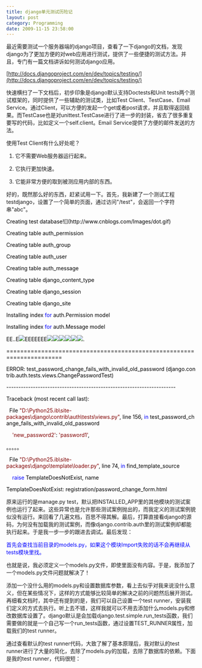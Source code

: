 ```yaml
---
title: django单元测试历险记
layout: post
category: Programming
date: 2009-11-15 23:58:00
---
```


最近需要测试一个服务器端的django项目，查看了一下django的文档，发现django为了更加方便的对web应用进行测试，提供了一些便捷的测试方法。并且，专门有一篇文档讲诉如何测试django应用。
  
[http://docs.djangoproject.com/en/dev/topics/testing/](http://docs.djangoproject.com/en/dev/topics/testing/)&nbsp;

快速横扫了一下文档后，初步印象是django默认支持Doctests和Unit tests两个测试框架的，同时提供了一些辅助的测试类，比如Test Client、TestCase、Email Service。通过Client，可以方便的发起一个get或者post请求，并且取得返回结果。而TestCase也是对unittest.TestCase进行了进一步的封装，省去了很多重复要写的代码，比如定义一个self.client。Email Service提供了方便的邮件发送的方法。

使用Test Client有什么好处呢？

1. 它不需要Web服务器运行起来。

2. 它执行更加快速。

3. 它能非常方便的取到被测应用内部的东西。

好的，既然那么好的东西，赶紧试用一下。首先，我新建了一个测试工程testdjango，设置了一个简单的页面，通过访问"/test"，会返回一个字符串"abc"。

<div class="cnblogs_code"><!--

Code highlighting produced by Actipro CodeHighlighter (freeware)

http://www.CodeHighlighter.com/

--><span style="color: #008000;">#</span><span style="color: #008000;">&nbsp;urls.py</span><span style="color: #008000;">

</span><span style="color: #000000;">urlpatterns&nbsp;</span><span style="color: #000000;">=</span><span style="color: #000000;">&nbsp;patterns(</span><span style="color: #800000;">''</span><span style="color: #000000;">,

&nbsp;&nbsp;&nbsp;&nbsp;(r</span><span style="color: #800000;">'</span><span style="color: #800000;">^test$</span><span style="color: #800000;">'</span><span style="color: #000000;">,&nbsp;</span><span style="color: #800000;">'</span><span style="color: #800000;">views.test</span><span style="color: #800000;">'</span><span style="color: #000000;">),

)</span></div>
<div class="cnblogs_code"><!--

Code highlighting produced by Actipro CodeHighlighter (freeware)

http://www.CodeHighlighter.com/

--><span style="color: #008000;">#</span><span style="color: #008000;">&nbsp;views.py</span><span style="color: #008000;">

</span><span style="color: #0000ff;">from</span><span style="color: #000000;">&nbsp;django.http&nbsp;</span><span style="color: #0000ff;">import</span><span style="color: #000000;">&nbsp;HttpResponse

</span><span style="color: #0000ff;">def</span><span style="color: #000000;">&nbsp;test(request):

&nbsp;&nbsp;&nbsp;&nbsp;</span><span style="color: #0000ff;">return</span><span style="color: #000000;">&nbsp;HttpResponse(</span><span style="color: #800000;">'</span><span style="color: #800000;">abc</span><span style="color: #800000;">'</span><span style="color: #000000;">)</span></div>

&nbsp;

接下来，编写一个测试案例：

<div class="cnblogs_code"><!--

Code highlighting produced by Actipro CodeHighlighter (freeware)

http://www.CodeHighlighter.com/

--><span style="color: #0000ff;"><span style="color: #008000;">#</span><span style="color: #008000;"> tests.py</span><span style="color: #008000;"></span>

from</span><span style="color: #000000;">&nbsp;django.test&nbsp;</span><span style="color: #0000ff;">import</span><span style="color: #000000;">&nbsp;TestCase

</span><span style="color: #0000ff;">class</span><span style="color: #000000;">&nbsp;ViewTest(TestCase):

&nbsp;&nbsp;&nbsp;&nbsp;</span><span style="color: #0000ff;">def</span><span style="color: #000000;">&nbsp;test(self):

&nbsp;&nbsp;&nbsp;&nbsp;&nbsp;&nbsp;&nbsp;&nbsp;response&nbsp;</span><span style="color: #000000;">=</span><span style="color: #000000;">&nbsp;self.client.get(</span><span style="color: #800000;">'</span><span style="color: #800000;">/test</span><span style="color: #800000;">'</span><span style="color: #000000;">)

&nbsp;&nbsp;&nbsp;&nbsp;&nbsp;&nbsp;&nbsp;&nbsp;self.failUnlessEqual(</span><span style="color: #800000;">'</span><span style="color: #800000;">abc</span><span style="color: #800000;">'</span><span style="color: #000000;">,&nbsp;response.<span style="color: #000000;">content</span>)</span></div>

&nbsp;

如何才能找到你的测试案例呢？文档中说，会加载settings里INSTALLED_APPS的模块，并且在该模块目录的models.py和tests.py中查找测试案例。因此，我在settings的INSTALLED_APPS里添加了'testdjango'，testdjango目录中正好有tests.py。

接下来要运行测试案例，由于安装文档的说明， 运行所有INSTALLED_APPS里的测试案例只要运行：

<div class="cnblogs_code"><!--

Code highlighting produced by Actipro CodeHighlighter (freeware)

http://www.CodeHighlighter.com/

--><span style="color: #000000;">python&nbsp;manage.py&nbsp;test</span></div>

如果想指定运行，可以：

<div class="cnblogs_code"><!--

Code highlighting produced by Actipro CodeHighlighter (freeware)

http://www.CodeHighlighter.com/

--><span style="color: #000000;">python&nbsp;manage.py&nbsp;test&nbsp;testdjango</span></div>

&nbsp;

OK，运行一下，非常不幸，出现了如下异常： 

<span style="color: red;">"You haven't set the DATABASE_ENGINE setting yet."&nbsp;</span>

数据库？？测试案例为什么还需要设置数据库？回过头仔细看下文档，发现确实有test database一节，大概含义是会生成一个临时的测试数据库，名字是test_前缀，如果想改还可以设定TEST_DATABASE_NAME属性。如果是sqlite，则默认是:memory:方式，即记在内存的方式。为了简单起见，我设置一个sqlite的。。

<div class="cnblogs_code"><!--

Code highlighting produced by Actipro CodeHighlighter (freeware)

http://www.CodeHighlighter.com/

--><span style="color: #000000;">DATABASE_ENGINE&nbsp;</span><span style="color: #000000;">=</span><span style="color: #000000;">&nbsp;</span><span style="color: #800000;">'</span><span style="color: #800000;">sqlite3</span><span style="color: #800000;">'</span><span style="color: #000000;">&nbsp;&nbsp;&nbsp;&nbsp;&nbsp;&nbsp;&nbsp;&nbsp;&nbsp;&nbsp;&nbsp;</span><span style="color: #008000;">#</span><span style="color: #008000;">&nbsp;'postgresql_psycopg2',&nbsp;'postgresql',&nbsp;'mysql',&nbsp;'sqlite3'&nbsp;or&nbsp;'oracle'.</span><span style="color: #008000;">

</span><span style="color: #000000;">DATABASE_NAME&nbsp;</span><span style="color: #000000;">=</span><span style="color: #000000;">&nbsp;</span><span style="color: #800000;">'</span><span style="color: #800000;">:memory:</span><span style="color: #800000;">'</span><span style="color: #000000;">&nbsp;&nbsp;&nbsp;&nbsp;&nbsp;&nbsp;&nbsp;&nbsp;&nbsp;&nbsp;&nbsp;&nbsp;&nbsp;</span><span style="color: #008000;">#</span><span style="color: #008000;">&nbsp;Or&nbsp;path&nbsp;to&nbsp;database&nbsp;file&nbsp;if&nbsp;using&nbsp;sqlite3.</span><span style="color: #008000;">

</span><span style="color: #000000;">DATABASE_USER&nbsp;</span><span style="color: #000000;">=</span><span style="color: #000000;">&nbsp;</span><span style="color: #800000;">''</span><span style="color: #000000;">&nbsp;&nbsp;&nbsp;&nbsp;&nbsp;&nbsp;&nbsp;&nbsp;&nbsp;&nbsp;&nbsp;&nbsp;&nbsp;</span><span style="color: #008000;">#</span><span style="color: #008000;">&nbsp;Not&nbsp;used&nbsp;with&nbsp;sqlite3.</span><span style="color: #008000;">

</span><span style="color: #000000;">DATABASE_PASSWORD&nbsp;</span><span style="color: #000000;">=</span><span style="color: #000000;">&nbsp;</span><span style="color: #800000;">''</span><span style="color: #000000;">&nbsp;&nbsp;&nbsp;&nbsp;&nbsp;&nbsp;&nbsp;&nbsp;&nbsp;</span><span style="color: #008000;">#</span><span style="color: #008000;">&nbsp;Not&nbsp;used&nbsp;with&nbsp;sqlite3.</span><span style="color: #008000;">

</span><span style="color: #000000;">DATABASE_HOST&nbsp;</span><span style="color: #000000;">=</span><span style="color: #000000;">&nbsp;</span><span style="color: #800000;">''</span><span style="color: #000000;">&nbsp;&nbsp;&nbsp;&nbsp;&nbsp;&nbsp;&nbsp;&nbsp;&nbsp;&nbsp;&nbsp;&nbsp;&nbsp;</span><span style="color: #008000;">#</span><span style="color: #008000;">&nbsp;Set&nbsp;to&nbsp;empty&nbsp;string&nbsp;for&nbsp;localhost.&nbsp;Not&nbsp;used&nbsp;with&nbsp;sqlite3.</span><span style="color: #008000;">

</span><span style="color: #000000;">DATABASE_PORT&nbsp;</span><span style="color: #000000;">=</span><span style="color: #000000;">&nbsp;</span><span style="color: #800000;">''</span><span style="color: #000000;">&nbsp;&nbsp;&nbsp;&nbsp;&nbsp;&nbsp;&nbsp;&nbsp;&nbsp;&nbsp;&nbsp;&nbsp;&nbsp;</span><span style="color: #008000;">#</span><span style="color: #008000;">&nbsp;Set&nbsp;to&nbsp;empty&nbsp;string&nbsp;for&nbsp;default.&nbsp;Not&nbsp;used&nbsp;with&nbsp;sqlite3.</span></div>

再次执行，看到输出窗口开始输出了：

<div class="cnblogs_code"><!--

Code highlighting produced by Actipro CodeHighlighter (freeware)

http://www.CodeHighlighter.com/

--><span style="color: #000000;">Creating&nbsp;test&nbsp;database![](http://www.cnblogs.com/Images/dot.gif)</span></div>

突然又是一个异常：

<span style="color: red;">" UnboundLocalError: local variable 'int_alias' referenced before assignment "</span>

这个问题让我google了好一阵，在djangoproject里还专门有一个ticket报了这个问题，但最后确认为不是django的bug不了了之。
  
[http://code.djangoproject.com/ticket/10930](http://code.djangoproject.com/ticket/10930)&nbsp;

奇怪的是，只有在WingIDE中启动才会出现，在命令行里执行就不会有这个错误。后来看了一下WingIDE的设置，原来可以Debug里的Exception可以设置Never Report和Always Report，在Never Report里添加UnboundLocalError，同时在Always Report里去掉，这个异常就没有出现了。

再次运行，开始看到一大段的输出，时不时还有一些异常：

django.template.TemplateDoesNotExist: registration/password_change_form.html&nbsp;

输出大致如下：

<div class="cnblogs_code">![](http://www.cnblogs.com/Images/OutliningIndicators/ContractedBlock.gif)![](http://www.cnblogs.com/Images/OutliningIndicators/ExpandedBlockStart.gif)<span id="Code_Closed_Text_232717" class="cnblogs_code_Collapse">Code</span><span id="Code_Open_Text_232717" style="display: none;">

<!--

Code highlighting produced by Actipro CodeHighlighter (freeware)

http://www.CodeHighlighter.com/

--><span style="color: #000000;">Creating&nbsp;test&nbsp;database![](http://www.cnblogs.com/Images/dot.gif)

Creating&nbsp;table&nbsp;auth_permission

Creating&nbsp;table&nbsp;auth_group

Creating&nbsp;table&nbsp;auth_user

Creating&nbsp;table&nbsp;auth_message

Creating&nbsp;table&nbsp;django_content_type

Creating&nbsp;table&nbsp;django_session

Creating&nbsp;table&nbsp;django_site

Installing&nbsp;index&nbsp;</span><span style="color: #0000ff;">for</span><span style="color: #000000;">&nbsp;auth.Permission&nbsp;model

Installing&nbsp;index&nbsp;</span><span style="color: #0000ff;">for</span><span style="color: #000000;">&nbsp;auth.Message&nbsp;model

EE..E![](http://www.cnblogs.com/Images/dot.gif)EEEEEEE![](http://www.cnblogs.com/Images/dot.gif)![](http://www.cnblogs.com/Images/dot.gif)![](http://www.cnblogs.com/Images/dot.gif)![](http://www.cnblogs.com/Images/dot.gif)![](http://www.cnblogs.com/Images/dot.gif)![](http://www.cnblogs.com/Images/dot.gif).

</span><span style="color: #000000;">======================================================================</span><span style="color: #000000;">

ERROR:&nbsp;test_password_change_fails_with_invalid_old_password&nbsp;(django.contrib.auth.tests.views.ChangePasswordTest)

</span><span style="color: #000000;">----------------------------------------------------------------------</span><span style="color: #000000;">

Traceback&nbsp;(most&nbsp;recent&nbsp;call&nbsp;last):

&nbsp;&nbsp;File&nbsp;</span><span style="color: #800000;">"</span><span style="color: #800000;">D:\Python25.ib\site-packages\django\contrib\auth\tests\views.py</span><span style="color: #800000;">"</span><span style="color: #000000;">,&nbsp;line&nbsp;</span><span style="color: #000000;">156</span><span style="color: #000000;">,&nbsp;</span><span style="color: #0000ff;">in</span><span style="color: #000000;">&nbsp;test_password_change_fails_with_invalid_old_password

&nbsp;&nbsp;&nbsp;&nbsp;</span><span style="color: #800000;">'</span><span style="color: #800000;">new_password2</span><span style="color: #800000;">'</span><span style="color: #000000;">:&nbsp;</span><span style="color: #800000;">'</span><span style="color: #800000;">password1</span><span style="color: #800000;">'</span><span style="color: #000000;">,

。。。。。

&nbsp;&nbsp;File&nbsp;</span><span style="color: #800000;">"</span><span style="color: #800000;">D:\Python25.ib\site-packages\django\template\loader.py</span><span style="color: #800000;">"</span><span style="color: #000000;">,&nbsp;line&nbsp;</span><span style="color: #000000;">74</span><span style="color: #000000;">,&nbsp;</span><span style="color: #0000ff;">in</span><span style="color: #000000;">&nbsp;find_template_source

&nbsp;&nbsp;&nbsp;&nbsp;</span><span style="color: #0000ff;">raise</span><span style="color: #000000;">&nbsp;TemplateDoesNotExist,&nbsp;name

TemplateDoesNotExist:&nbsp;registration</span><span style="color: #000000;">/</span><span style="color: #000000;">password_change_form.html</span></span></div>

原来运行的是manage.py test，默认把INSTALLED_APP里的其他模块的测试案例也运行了起来。这些异常也是允许那些测试案例抛出的，而我定义的测试案例貌似没有运行。来回看了几遍文档，百思不得其解。最后，打算直接看django的源码，为何没有加载我的测试案例，而像django.contrib.auth里的测试案例却都能执行起来。于是我一步一步的跟进去调试。最后发现：

<span style="color: #0000ff;">首先会查找当前目录的models.py，如果这个模块Import失败的话不会再继续从tests模块里找。</span>

也就是说，我必须定义一个models.py文件，即使里面没有内容。于是，我添加了一个models.py文件问题就解决了！

添加一个没什么用的models.py和设置数据库参数，看上去似乎对我来说没什么意义，但在某些情况下，这样的方式能够比较简单的解决之前的问题然后展开测试。 再细看文档时，其中还有提到的是，我们可以自己设置一个test runner，安装我们定义的方式去执行。听上去不错，这样我就可以不用去添加什么models.py和修改数据库设置了。django默认是会加载django.test.simple.run_tests函数，我们需要做的就是一个自己写一个run_tests函数，通过设置TEST_RUNNER属性，加载我们的test runner。

通过查看默认的test runner代码，大致了解了基本原理后，我对默认的test runner进行了大量的简化，去除了models.py的加载，去除了数据库的依赖。下面是我的test runner，代码很短：

&nbsp;

<div class="cnblogs_code"><!--

Code highlighting produced by Actipro CodeHighlighter (freeware)

http://www.CodeHighlighter.com/

--><span style="color: #0000ff;">import</span><span style="color: #000000;">&nbsp;unittest

</span><span style="color: #0000ff;">from</span><span style="color: #000000;">&nbsp;django.conf&nbsp;</span><span style="color: #0000ff;">import</span><span style="color: #000000;">&nbsp;settings

</span><span style="color: #0000ff;">from</span><span style="color: #000000;">&nbsp;django.test.utils&nbsp;</span><span style="color: #0000ff;">import</span><span style="color: #000000;">&nbsp;setup_test_environment,&nbsp;teardown_test_environment

</span><span style="color: #0000ff;">from</span><span style="color: #000000;">&nbsp;django.test.testcases&nbsp;</span><span style="color: #0000ff;">import</span><span style="color: #000000;">&nbsp;OutputChecker,&nbsp;DocTestRunner,&nbsp;TestCase

TEST_MODULE&nbsp;</span><span style="color: #000000;">=</span><span style="color: #000000;">&nbsp;</span><span style="color: #800000;">'</span><span style="color: #800000;">tests</span><span style="color: #800000;">'</span><span style="color: #000000;">

</span><span style="color: #0000ff;">def</span><span style="color: #000000;">&nbsp;build_suite(label):

&nbsp;&nbsp;&nbsp;&nbsp;suite&nbsp;</span><span style="color: #000000;">=</span><span style="color: #000000;">&nbsp;unittest.TestSuite()

&nbsp;&nbsp;&nbsp;&nbsp;</span><span style="color: #0000ff;">try</span><span style="color: #000000;">:

&nbsp;&nbsp;&nbsp;&nbsp;&nbsp;&nbsp;&nbsp;&nbsp;app_path&nbsp;</span><span style="color: #000000;">=</span><span style="color: #000000;">&nbsp;label&nbsp;</span><span style="color: #000000;">+</span><span style="color: #000000;">&nbsp;</span><span style="color: #800000;">'</span><span style="color: #800000;">.</span><span style="color: #800000;">'</span><span style="color: #000000;">&nbsp;</span><span style="color: #000000;">+</span><span style="color: #000000;">&nbsp;TEST_MODULE

&nbsp;&nbsp;&nbsp;&nbsp;&nbsp;&nbsp;&nbsp;&nbsp;test_module&nbsp;</span><span style="color: #000000;">=</span><span style="color: #000000;">&nbsp;</span><span style="color: #800080;">__import__</span><span style="color: #000000;">(app_path,&nbsp;{},&nbsp;{},&nbsp;TEST_MODULE)

&nbsp;&nbsp;&nbsp;&nbsp;</span><span style="color: #0000ff;">except</span><span style="color: #000000;">&nbsp;ImportError,&nbsp;e:

&nbsp;&nbsp;&nbsp;&nbsp;&nbsp;&nbsp;&nbsp;&nbsp;test_module&nbsp;</span><span style="color: #000000;">=</span><span style="color: #000000;">&nbsp;None

&nbsp;&nbsp;&nbsp;&nbsp;

&nbsp;&nbsp;&nbsp;&nbsp;</span><span style="color: #0000ff;">if</span><span style="color: #000000;">&nbsp;test_module:

&nbsp;&nbsp;&nbsp;&nbsp;&nbsp;&nbsp;&nbsp;&nbsp;</span><span style="color: #0000ff;">if</span><span style="color: #000000;">&nbsp;hasattr(test_module,&nbsp;</span><span style="color: #800000;">'</span><span style="color: #800000;">suite</span><span style="color: #800000;">'</span><span style="color: #000000;">):

&nbsp;&nbsp;&nbsp;&nbsp;&nbsp;&nbsp;&nbsp;&nbsp;&nbsp;&nbsp;&nbsp;&nbsp;suite.addTest(test_module.suite())

&nbsp;&nbsp;&nbsp;&nbsp;&nbsp;&nbsp;&nbsp;&nbsp;</span><span style="color: #0000ff;">else</span><span style="color: #000000;">:

&nbsp;&nbsp;&nbsp;&nbsp;&nbsp;&nbsp;&nbsp;&nbsp;&nbsp;&nbsp;&nbsp;&nbsp;suite.addTest(unittest.defaultTestLoader.loadTestsFromModule(test_module))

&nbsp;&nbsp;&nbsp;&nbsp;</span><span style="color: #0000ff;">return</span><span style="color: #000000;">&nbsp;suite

</span><span style="color: #0000ff;">def</span><span style="color: #000000;">&nbsp;run_tests(test_labels,&nbsp;verbosity</span><span style="color: #000000;">=</span><span style="color: #000000;">1</span><span style="color: #000000;">,&nbsp;interactive</span><span style="color: #000000;">=</span><span style="color: #000000;">True,&nbsp;extra_tests</span><span style="color: #000000;">=</span><span style="color: #000000;">[]):

&nbsp;&nbsp;&nbsp;&nbsp;setup_test_environment()

&nbsp;&nbsp;&nbsp;&nbsp;settings.DEBUG&nbsp;</span><span style="color: #000000;">=</span><span style="color: #000000;">&nbsp;False

&nbsp;&nbsp;&nbsp;&nbsp;

&nbsp;&nbsp;&nbsp;&nbsp;suite&nbsp;</span><span style="color: #000000;">=</span><span style="color: #000000;">&nbsp;unittest.TestSuite()

&nbsp;&nbsp;&nbsp;&nbsp;</span><span style="color: #0000ff;">if</span><span style="color: #000000;">&nbsp;test_labels:

&nbsp;&nbsp;&nbsp;&nbsp;&nbsp;&nbsp;&nbsp;&nbsp;</span><span style="color: #0000ff;">for</span><span style="color: #000000;">&nbsp;label&nbsp;</span><span style="color: #0000ff;">in</span><span style="color: #000000;">&nbsp;test_labels:

&nbsp;&nbsp;&nbsp;&nbsp;&nbsp;&nbsp;&nbsp;&nbsp;&nbsp;&nbsp;&nbsp;&nbsp;suite.addTest(build_suite(label))

&nbsp;&nbsp;&nbsp;&nbsp;</span><span style="color: #0000ff;">for</span><span style="color: #000000;">&nbsp;test&nbsp;</span><span style="color: #0000ff;">in</span><span style="color: #000000;">&nbsp;extra_tests:

&nbsp;&nbsp;&nbsp;&nbsp;&nbsp;&nbsp;&nbsp;&nbsp;suite.addTest(test)

&nbsp;&nbsp;&nbsp;&nbsp;&nbsp;&nbsp;&nbsp;&nbsp;

&nbsp;&nbsp;&nbsp;&nbsp;result&nbsp;</span><span style="color: #000000;">=</span><span style="color: #000000;">&nbsp;unittest.TextTestRunner(verbosity</span><span style="color: #000000;">=</span><span style="color: #000000;">verbosity).run(suite)

&nbsp;&nbsp;&nbsp;&nbsp;teardown_test_environment()

&nbsp;&nbsp;&nbsp;&nbsp;</span><span style="color: #0000ff;">return</span><span style="color: #000000;">&nbsp;len(result.failures)&nbsp;</span><span style="color: #000000;">+</span><span style="color: #000000;">&nbsp;len(result.errors)</span></div>

不要忘记了设在TEST_RUNNER：

<div class="cnblogs_code"><!--

Code highlighting produced by Actipro CodeHighlighter (freeware)
http://www.CodeHighlighter.com/

--><span style="color: #000000;">TEST_RUNNER&nbsp;&nbsp;</span><span style="color: #000000;">=</span><span style="color: #000000;">&nbsp;</span><span style="color: #800000;">'</span><span style="color: #800000;">testdjango.testrunner.run_tests</span><span style="color: #800000;">'</span></div>

运行一下看看，发现我的测试案例失败了：

<div class="cnblogs_code"><!--

Code highlighting produced by Actipro CodeHighlighter (freeware)
http://www.CodeHighlighter.com/

--><span style="color: #000000;">======================================================================</span><span style="color: #000000;">
ERROR:&nbsp;test&nbsp;(testdjango.tests.testviews.ViewTest)
</span><span style="color: #000000;">----------------------------------------------------------------------</span><span style="color: #000000;">
Traceback&nbsp;(most&nbsp;recent&nbsp;call&nbsp;last):
&nbsp;&nbsp;File&nbsp;</span><span style="color: #800000;">"</span><span style="color: #800000;">D:\Python25.ib\site-packages\django\test\testcases.py</span><span style="color: #800000;">"</span><span style="color: #000000;">,&nbsp;line&nbsp;</span><span style="color: #000000;">242</span><span style="color: #000000;">,&nbsp;</span><span style="color: #0000ff;">in</span><span style="color: #000000;">&nbsp;</span><span style="color: #800080;">__call__</span><span style="color: #000000;">
&nbsp;&nbsp;&nbsp;&nbsp;self._pre_setup()
&nbsp;&nbsp;File&nbsp;</span><span style="color: #800000;">"</span><span style="color: #800000;">D:\Python25.ib\site-packages\django\test\testcases.py</span><span style="color: #800000;">"</span><span style="color: #000000;">,&nbsp;line&nbsp;</span><span style="color: #000000;">217</span><span style="color: #000000;">,&nbsp;</span><span style="color: #0000ff;">in</span><span style="color: #000000;">&nbsp;_pre_setup
&nbsp;&nbsp;&nbsp;&nbsp;self._fixture_setup()
&nbsp;&nbsp;File&nbsp;</span><span style="color: #800000;">"</span><span style="color: #800000;">D:\Python25.ib\site-packages\django\test\testcases.py</span><span style="color: #800000;">"</span><span style="color: #000000;">,&nbsp;line&nbsp;</span><span style="color: #000000;">439</span><span style="color: #000000;">,&nbsp;</span><span style="color: #0000ff;">in</span><span style="color: #000000;">&nbsp;_fixture_setup
&nbsp;&nbsp;&nbsp;&nbsp;</span><span style="color: #0000ff;">if</span><span style="color: #000000;">&nbsp;</span><span style="color: #0000ff;">not</span><span style="color: #000000;">&nbsp;settings.DATABASE_SUPPORTS_TRANSACTIONS:
&nbsp;&nbsp;File&nbsp;</span><span style="color: #800000;">"</span><span style="color: #800000;">D:\Python25.ib\site-packages\django\utils\functional.py</span><span style="color: #800000;">"</span><span style="color: #000000;">,&nbsp;line&nbsp;</span><span style="color: #000000;">273</span><span style="color: #000000;">,&nbsp;</span><span style="color: #0000ff;">in</span><span style="color: #000000;">&nbsp;</span><span style="color: #800080;">__getattr__</span><span style="color: #000000;">
&nbsp;&nbsp;&nbsp;&nbsp;</span><span style="color: #0000ff;">return</span><span style="color: #000000;">&nbsp;getattr(self._wrapped,&nbsp;name)
AttributeError:&nbsp;</span><span style="color: #800000;">'</span><span style="color: #800000;">Settings</span><span style="color: #800000;">'</span><span style="color: #000000;">&nbsp;object&nbsp;has&nbsp;no&nbsp;attribute&nbsp;</span><span style="color: #800000;">'</span><span style="color: #800000;">DATABASE_SUPPORTS_TRANSACTIONS</span><span style="color: #800000;">'</span><span style="color: #000000;">

</span><span style="color: #000000;">----------------------------------------------------------------------</span><span style="color: #000000;">
Ran&nbsp;0&nbsp;tests&nbsp;</span><span style="color: #0000ff;">in</span><span style="color: #000000;">&nbsp;0.000s

FAILED&nbsp;(errors</span><span style="color: #000000;">=</span><span style="color: #000000;">1</span><span style="color: #000000;">)</span></div>

&nbsp;

为什么还需要依赖数据库？？哦，原来我在测试案例中用到了本文<span style="color: #0000ff;">开头提到的django封装后的TestCase，它的内部是有数据库相关的操作的。看来，要使用我这个test runner，就不能再使用django的TestCase了，而是使用unittest.TestCase</span>了。因此，修改测试案例如下：

<div class="cnblogs_code"><!--

Code highlighting produced by Actipro CodeHighlighter (freeware)
http://www.CodeHighlighter.com/

--><span style="color: #0000ff;">import</span><span style="color: #000000;">&nbsp;unittest
</span><span style="color: #0000ff;">from</span><span style="color: #000000;">&nbsp;django.test&nbsp;</span><span style="color: #0000ff;">import</span><span style="color: #000000;">&nbsp;Client

</span><span style="color: #0000ff;">class</span><span style="color: #000000;">&nbsp;ViewTest(unittest.TestCase):
&nbsp;&nbsp;&nbsp;&nbsp;</span><span style="color: #0000ff;">def</span><span style="color: #000000;">&nbsp;test(self):
&nbsp;&nbsp;&nbsp;&nbsp;&nbsp;&nbsp;&nbsp;&nbsp;self.client&nbsp;</span><span style="color: #000000;">=</span><span style="color: #000000;">&nbsp;Client()
&nbsp;&nbsp;&nbsp;&nbsp;&nbsp;&nbsp;&nbsp;&nbsp;response&nbsp;</span><span style="color: #000000;">=</span><span style="color: #000000;">&nbsp;self.client.get(</span><span style="color: #800000;">'</span><span style="color: #800000;">/test</span><span style="color: #800000;">'</span><span style="color: #000000;">)
&nbsp;&nbsp;&nbsp;&nbsp;&nbsp;&nbsp;&nbsp;&nbsp;self.failUnlessEqual(response.status_code,&nbsp;</span><span style="color: #000000;">200</span><span style="color: #000000;">)
&nbsp;&nbsp;&nbsp;&nbsp;&nbsp;&nbsp;&nbsp;&nbsp;self.failUnlessEqual(</span><span style="color: #800000;">'</span><span style="color: #800000;">abc</span><span style="color: #800000;">'</span><span style="color: #000000;">,&nbsp;response.content)</span></div>

&nbsp;

大功告成！输出结果：
<div class="cnblogs_code"><!--

Code highlighting produced by Actipro CodeHighlighter (freeware)
http://www.CodeHighlighter.com/

--><span style="color: #000000;">----------------------------------------------------------------------</span><span style="color: #000000;">
Ran&nbsp;</span><span style="color: #000000;">1</span><span style="color: #000000;">&nbsp;test&nbsp;</span><span style="color: #0000ff;">in</span><span style="color: #000000;">&nbsp;0.937s

OK</span></div>

&nbsp;

因为是历险记，所有把很多过程的东西拿出来了。最后，把我最后能用的代码传一份上来，希望能够有些帮助，如果过程中有什么不对的地方，也请指出，谢谢！！
  
[/Files/coderzh/testdjango.rar](http://files.cnblogs.com/coderzh/testdjango.rar)&nbsp;
